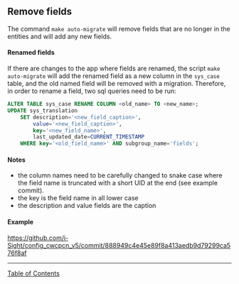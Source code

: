 ## Remove fields
The command `make auto-migrate` will remove fields that are no longer in the entities and will add any new fields.

#### Renamed fields
If there are changes to the app where fields are renamed, the script `make auto-migrate` will add the renamed field as a new column in the `sys_case` table, and the old named field will be removed with a migration. Therefore, in order to rename a field, two sql queries need to be run:
```sql
ALTER TABLE sys_case RENAME COLUMN <old_name> TO <new_name>;
UPDATE sys_translation
	SET description='<new_field_caption>',
		value='<new_field_caption>',
		key='<new_field_name>',
		last_updated_date=CURRENT_TIMESTAMP
	WHERE key='<old_field_name>' AND subgroup_name='fields';
```

#### Notes
- the column names need to be carefully changed to snake case where the field name is truncated with a short UID at the end (see example commit). 
- the key is the field name in all lower case
- the description and value fields are the caption

#### Example
https://github.com/i-Sight/config_cwcpcn_v5/commit/888949c4e45e89f8a413aedb9d79299ca576f8af

***
[Table of Contents](../README.md)